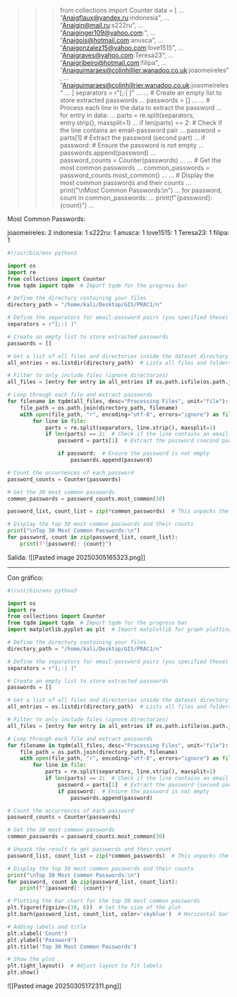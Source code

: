 
>>> from collections import Counter
>>> data = [
...     "Anaigflaux@yandex.ru:indonesia",
...     "Anaigin@mail.ru:s222ru",
...     "Anaiginger109@yahoo.com:",
...     "Anaigois@hotmail.com:anusca",
...     "Anaigonzalez15@yahoo.com:love1515",
...     "Anaigraves@yahoo.com:Teresa23",
...     "Anaigribeiro@hotmail.com:filipa",
...     "Anaiguimaraes@colinhillier.wanadoo.co.uk:joaomeireles",
...     "Anaiguimaraes@colinhillrier.wanadoo.co.uk:joaomeireles"
... ]
>>> separators = r"[;:| ]"
... 
... # Create an empty list to store extracted passwords
... passwords = []
... 
... # Process each line in the data to extract the password
... for entry in data:
...     parts = re.split(separators, entry.strip(), maxsplit=1)
...     if len(parts) == 2:  # Check if the line contains an email-password pair
...         password = parts[1]  # Extract the password (second part)
...         if password:  # Ensure the password is not empty
...             passwords.append(password)
...             
>>> password_counts = Counter(passwords)
... 
... # Get the most common passwords
... common_passwords = password_counts.most_common()
... 
... # Display the most common passwords and their counts
... print("\nMost Common Passwords:\n")
... for password, count in common_passwords:
...     print(f"{password}: {count}")
...     

Most Common Passwords:

joaomeireles: 2
indonesia: 1
s222ru: 1
anusca: 1
love1515: 1
Teresa23: 1
filipa: 1



```python
#!/usr/bin/env python3

import os
import re
from collections import Counter
from tqdm import tqdm  # Import tqdm for the progress bar

# Define the directory containing your files
directory_path = "/home/kali/Desktop/GIS/PRAC1/n"

# Define the separators for email-password pairs (you specified these)
separators = r"[;:| ]"

# Create an empty list to store extracted passwords
passwords = []

# Get a list of all files and directories inside the dataset directory
all_entries = os.listdir(directory_path)  # Lists all files and folders

# Filter to only include files (ignore directories)
all_files = [entry for entry in all_entries if os.path.isfile(os.path.join(directory_path, entry))]

# Loop through each file and extract passwords
for filename in tqdm(all_files, desc="Processing Files", unit="file"):
    file_path = os.path.join(directory_path, filename)
    with open(file_path, "r", encoding="utf-8", errors="ignore") as file:
        for line in file:
            parts = re.split(separators, line.strip(), maxsplit=1)
            if len(parts) == 2:  # Check if the line contains an email-password pair
                password = parts[1]  # Extract the password (second part)

                if password:  # Ensure the password is not empty
                    passwords.append(password)

# Count the occurrences of each password
password_counts = Counter(passwords)

# Get the 30 most common passwords
common_passwords = password_counts.most_common(30)

password_list, count_list = zip(*common_passwords)  # This unpacks the tuples into two lists

# Display the top 30 most common passwords and their counts
print("\nTop 30 Most Common Passwords:\n")
for password, count in zip(password_list, count_list):
    print(f"{password}: {count}")

```


Salida:
![[Pasted image 20250305165323.png]]

---


Con gráfico:
```python
#!/usr/bin/env python3

import os
import re
from collections import Counter
from tqdm import tqdm  # Import tqdm for the progress bar
import matplotlib.pyplot as plt  # Import matplotlib for graph plotting

# Define the directory containing your files
directory_path = "/home/kali/Desktop/GIS/PRAC1/n"

# Define the separators for email-password pairs (you specified these)
separators = r"[;:| ]"

# Create an empty list to store extracted passwords
passwords = []

# Get a list of all files and directories inside the dataset directory
all_entries = os.listdir(directory_path)  # Lists all files and folders

# Filter to only include files (ignore directories)
all_files = [entry for entry in all_entries if os.path.isfile(os.path.join(directory_path, entry))]

# Loop through each file and extract passwords
for filename in tqdm(all_files, desc="Processing Files", unit="file"):
    file_path = os.path.join(directory_path, filename)
    with open(file_path, "r", encoding="utf-8", errors="ignore") as file:
        for line in file:
            parts = re.split(separators, line.strip(), maxsplit=1)
            if len(parts) == 2:  # Check if the line contains an email-password pair
                password = parts[1]  # Extract the password (second part)
                if password:  # Ensure the password is not empty
                    passwords.append(password)

# Count the occurrences of each password
password_counts = Counter(passwords)

# Get the 30 most common passwords
common_passwords = password_counts.most_common(30)

# Unpack the result to get passwords and their count
password_list, count_list = zip(*common_passwords)  # This unpacks the tuples into two lists

# Display the top 30 most common passwords and their counts
print("\nTop 30 Most Common Passwords:\n")
for password, count in zip(password_list, count_list):
    print(f"{password}: {count}")

# Plotting the bar chart for the top 30 most common passwords
plt.figure(figsize=(10, 6))  # Set the size of the plot
plt.barh(password_list, count_list, color='skyblue')  # Horizontal bar chart

# Adding labels and title
plt.xlabel('Count')
plt.ylabel('Password')
plt.title('Top 30 Most Common Passwords')

# Show the plot
plt.tight_layout()  # Adjust layout to fit labels
plt.show()

```

![[Pasted image 20250305172311.png]]